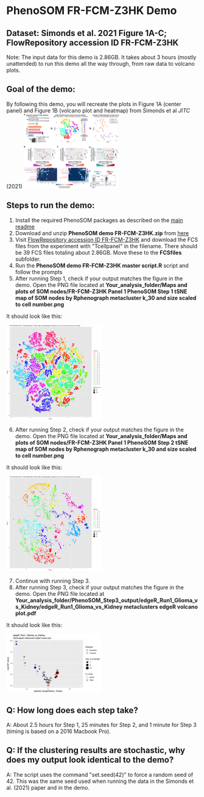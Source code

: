 # PhenoSOM FR-FCM-Z3HK Demo
## Dataset:  Simonds et al. 2021 Figure 1A-C; FlowRepository accession ID FR-FCM-Z3HK

Note: The input data for this demo is 2.86GB. It takes about 3 hours (mostly unattended) to run this demo all the way through, from raw data to volcano plots. 

## Goal of the demo:
By following this demo, you will recreate the plots in Figure 1A (center panel) and Figure 1B (volcano plot and heatmap) from Simonds et al *JITC* (2021)
<img src="https://github.com/esimonds/PhenoSOM/raw/main/FR-FCM-Z3HK_demo/images/Simonds_et_al_JITC_2021_Figure_1.png" alt="Simonds et al JITC 2021 Figure 1" width="250"/>

## Steps to run the demo:

1. Install the required PhenoSOM packages as described on the [main readme](../README.md)
2. Download and unzip **PhenoSOM demo FR-FCM-Z3HK.zip** from [here](https://github.com/esimonds/PhenoSOM/tree/main/FR-FCM-Z3HK_demo/PhenoSOM_demo_FR-FCM-Z3HK.zip)
3. Visit [FlowRepository accession ID FR-FCM-Z3HK](http://flowrepository.org/experiments/3637) and download the FCS files from the experiment with "Tcellpanel" in the filename. There should be 39 FCS files totaling about 2.86GB. Move these to the **FCSfiles** subfolder.
4. Run the **PhenoSOM demo FR-FCM-Z3HK master script.R** script and follow the prompts
5. After running Step 1, check if your output matches the figure in the demo. Open the PNG file located at **Your_analysis_folder/Maps and plots of SOM nodes/FR-FCM-Z3HK Panel 1 PhenoSOM Step 1 tSNE map of SOM nodes by Rphenograph metacluster k_30 and size scaled to cell number.png** 

It should look like this:

<img src="https://github.com/esimonds/PhenoSOM/raw/main/FR-FCM-Z3HK_demo/images/FR-FCM-Z3HK_Demo_Step1_output_success.png" alt="tSNE plot of Step 1 SOM nodes colored by PhenoGraph cluster" width="250"/>

6. After running Step 2, check if your output matches the figure in the demo. Open the PNG file located at **Your_analysis_folder/Maps and plots of SOM nodes/FR-FCM-Z3HK Panel 1 PhenoSOM Step 2 tSNE map of SOM nodes by Rphenograph metacluster k_30 and size scaled to cell number.png** 

It should look like this:

<img src="https://github.com/esimonds/PhenoSOM/raw/main/FR-FCM-Z3HK_demo/images/FR-FCM-Z3HK_Demo_Step2_output_success.png" alt="tSNE plot of Step 2 SOM nodes colored by PhenoGraph cluster" width="250"/>

7. Continue with running Step 3.
8. After running Step 3, check if your output matches the figure in the demo. Open the PNG file located at **Your_analysis_folder/PhenoSOM_Step3_output/edgeR_Run1_Glioma_vs_Kidney/edgeR_Run1_Glioma_vs_Kidney metaclusters edgeR volcano plot.pdf**

It should look like this:

<img src="https://github.com/esimonds/PhenoSOM/raw/main/FR-FCM-Z3HK_demo/images/FR-FCM-Z3HK_Demo_Step3_output_success.png" alt="Volcano plot of Glioma vs Kidney" width="250"/>

## Q: How long does each step take?
A:  About 2.5 hours for Step 1, 25 minutes for Step 2, and 1 minute for Step 3 (timing is based on a 2016 Macbook Pro).

## Q:  If the clustering results are stochastic, why does my output look identical to the demo?
A:  The script uses the command "set.seed(42)" to force a random seed of 42. This was the same seed used when running the data in the Simonds et al. (2021) paper and in the demo.
